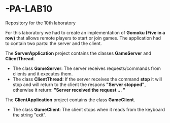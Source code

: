 # -PA-LAB10
Repository for the 10th laboratory

For this laboratory we had to create an implementation of **Gomoku (Five in a row)** that allows remote players to start or join games. The application had to contain two parts: the server and the client.

The **ServerApplication** project contains the classes **GameServer** and **ClientThread**.
- The class **GameServer**: The server receives requests/commands from clients and it executes them.
- The class **ClientThread**: If the server receives the command **stop** it will stop and will return to the client the respons **"Server stopped"**, otherwise it return: **"Server received the request ... "**

The **ClientApplication** project contains the class **GameClient**.
- The class **GameClient**: The client stops when it reads from the keyboard the string "exit".

